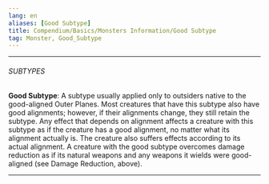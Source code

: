 ```yaml
---
lang: en
aliases: [Good Subtype]
title: Compendium/Basics/Monsters Information/Good Subtype
tag: Monster, Good_Subtype
---
```



---

###### SUBTYPES


**Good Subtype**: A subtype usually applied only to outsiders native to the good-aligned Outer Planes. Most creatures that have this subtype also have good alignments; however, if their alignments change, they still retain the subtype. Any effect that depends on alignment affects a creature with this subtype as if the creature has a good alignment, no matter what its alignment actually is. The creature also suffers effects according to its actual alignment. A creature with the good subtype overcomes damage reduction as if its natural weapons and any weapons it wields were good-aligned (see Damage Reduction, above).



---
  